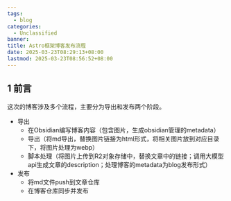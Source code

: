```yaml
---
tags:
  - blog
categories:
  - Unclassified
banner: 
title: Astro框架博客发布流程
date: 2025-03-23T08:29:13+08:00
lastmod: 2025-03-23T08:56:52+08:00
---
```

## 1 前言

这次的博客涉及多个流程，主要分为导出和发布两个阶段。

+ 导出
    + 在Obsidian编写博客内容（包含图片，生成obsidian管理的metadata）
    + 导出（将md导出，替换图片链接为html形式，将相关图片放到对应目录下，将图片处理为webp）
    + 脚本处理（将图片上传到R2对象存储中，替换文章中的链接；调用大模型api生成文章的description；处理博客的metadata为blog发布形式）
+ 发布
    + 将md文件push到文章仓库
    + 在博客仓库同步并发布